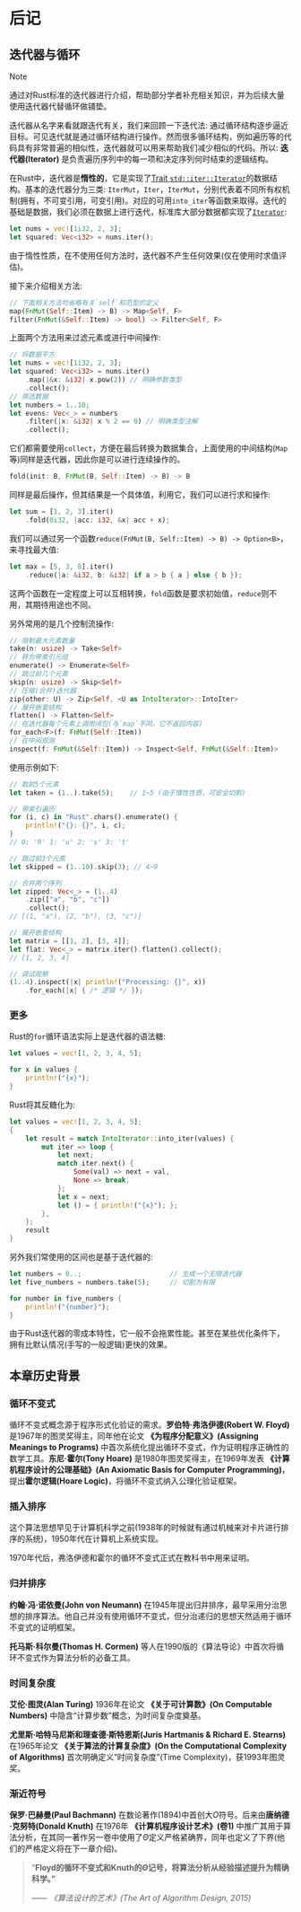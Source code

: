 # 后记

## 迭代器与循环
> [!NOTE]
> 通过对Rust标准的迭代器进行介绍，帮助部分学者补充相关知识，并为后续大量使用迭代器代替循环做铺垫。

迭代器从名字来看就跟迭代有关，我们来回顾一下迭代法: 通过循环结构逐步逼近目标。可见迭代就是通过循环结构进行操作。然而很多循环结构，例如遍历等的代码具有非常普遍的相似性，迭代器就可以用来帮助我们减少相似的代码。所以: **迭代器(Iterator)** 是负责遍历序列中的每一项和决定序列何时结束的逻辑结构。

在Rust中，迭代器是**惰性的**，它是实现了[Trait `std::iter::Iterator`](https://www.rustwiki.org.cn/zh-CN/std/iter/trait.Iterator.html)的数据结构。基本的迭代器分为三类: `IterMut`，`Iter`，`IterMut`，分别代表着不同所有权机制(拥有，不可变引用，可变引用)。对应的可用`into_iter`等函数来取得。迭代的基础是数据，我们必须在数据上进行迭代，标准库大部分数据都实现了[`Iterator`](https://www.rustwiki.org.cn/zh-CN/std/iter/trait.Iterator.html):
```rs
let nums = vec![1i32, 2, 3];
let squared: Vec<i32> = nums.iter();
```
由于惰性性质，在不使用任何方法时，迭代器不产生任何效果(仅在使用时求值评估)。

接下来介绍相关方法:
```rs
// 下面相关方法均省略有关`self`和范型的定义
map(FnMut(Self::Item) -> B) -> Map<Self, F>
filter(FnMut(&Self::Item) -> bool) -> Filter<Self, F>
```
上面两个方法用来过滤元素或进行中间操作:
```rust
// 将数据平方
let nums = vec![1i32, 2, 3];
let squared: Vec<i32> = nums.iter()
    .map(|&x: &i32| x.pow(2)) // 明确参数类型
    .collect();
// 筛选数据
let numbers = 1..10;
let evens: Vec<_> = numbers
    .filter(|x: &i32| x % 2 == 0) // 明确类型注解
    .collect();
```
它们都需要使用`collect`，方便在最后转换为数据集合，上面使用的中间结构(`Map`等)同样是迭代器，因此你是可以进行连续操作的。
```rs
fold(init: B, FnMut(B, Self::Item) -> B) -> B
```
同样是最后操作，但其结果是一个具体值，利用它，我们可以进行求和操作:
```rust
let sum = [1, 2, 3].iter()
    .fold(0i32, |acc: i32, &x| acc + x);
```
我们可以通过另一个函数`reduce(FnMut(B, Self::Item) -> B) -> Option<B>`，来寻找最大值:
```rust
let max = [5, 3, 8].iter()
    .reduce(|a: &i32, b: &i32| if a > b { a } else { b });
```
这两个函数在一定程度上可以互相转换，`fold`函数是要求初始值，`reduce`则不用，其期待用途也不同。

另外常用的是几个控制流操作:
```rs
// 限制最大元素数量
take(n: usize) -> Take<Self>
// 转为带索引元组
enumerate() -> Enumerate<Self>
// 跳过前几个元素
skip(n: usize) -> Skip<Self>
// 压缩(合并)迭代器
zip(other: U) -> Zip<Self, <U as IntoIterator>::IntoIter>
// 展开嵌套结构
flatten() -> Flatten<Self>
// 在迭代器每个元素上调用闭包(与`map`不同，它不返回内容)
for_each<F>(f: FnMut(Self::Item))
// 在中间观测
inspect(f: FnMut(&Self::Item)) -> Inspect<Self, FnMut(&Self::Item)>
```
使用示例如下:
```rust
// 取前5个元素
let taken = (1..).take(5);    // 1~5 (由于惰性性质，可安全切割)

// 带索引遍历
for (i, c) in "Rust".chars().enumerate() {
    println!("{}: {}", i, c);
}
// 0: 'R' 1: 'u' 2: 's' 3: 't'

// 跳过前3个元素
let skipped = (1..10).skip(3); // 4~9

// 合并两个序列
let zipped: Vec<_> = (1..4)
    .zip(["a", "b", "c"])
    .collect();
// [(1, "a"), (2, "b"), (3, "c")]

// 展开嵌套结构
let matrix = [[1, 2], [3, 4]];
let flat: Vec<_> = matrix.iter().flatten().collect();
// [1, 2, 3, 4]

// 调试观察
(1..4).inspect(|x| println!("Processing: {}", x))
    .for_each(|x| { /* 逻辑 */ });
```
### 更多
Rust的`for`循环语法实际上是迭代器的语法糖:
```rust
let values = vec![1, 2, 3, 4, 5];

for x in values {
    println!("{x}");
}
```
Rust将其反糖化为:
```rust
let values = vec![1, 2, 3, 4, 5];
{
    let result = match IntoIterator::into_iter(values) {
        mut iter => loop {
            let next;
            match iter.next() {
                Some(val) => next = val,
                None => break,
            };
            let x = next;
            let () = { println!("{x}"); };
        },
    };
    result
}
```
另外我们常使用的区间也是基于迭代器的:
```rust
let numbers = 0..;                      // 生成一个无限迭代器
let five_numbers = numbers.take(5);     // 切割为有限

for number in five_numbers {
    println!("{number}");
}
```
由于Rust迭代器的零成本特性，它一般不会拖累性能。甚至在某些优化条件下，拥有比默认情况(手写的一般逻辑)更快的效果。

## 本章历史背景
### 循环不变式
循环不变式概念源于程序形式化验证的需求。**罗伯特·弗洛伊德(Robert W. Floyd)** 是1967年的图灵奖得主，同年他在论文 **《为程序分配意义》(Assigning Meanings to Programs)** 中首次系统化提出循环不变式，作为证明程序正确性的数学工具。**东尼·霍尔(Tony Hoare)** 是1980年图灵奖得主，在1969年发表 **《计算机程序设计的公理基础》(An Axiomatic Basis for Computer Programming)**，提出**霍尔逻辑(Hoare Logic)**，将循环不变式纳入公理化验证框架。

### 插入排序
这个算法思想早见于计算机科学之前(1938年的时候就有通过机械来对卡片进行排序的系统)，1950年代在计算机上系统实现。

1970年代后，弗洛伊德和霍尔的循环不变式正式在教科书中用来证明。

### 归并排序
**约翰·冯·诺依曼(John von Neumann)** 在1945年提出归并排序，最早采用分治思想的排序算法。他自己并没有使用循环不变式，但分治递归的思想天然适用于循环不变式的证明框架。

**托马斯·科尔曼(Thomas H. Cormen)** 等人在1990版的《算法导论》中首次将循环不变式作为算法分析的必备工具。

### 时间复杂度
**艾伦·图灵(Alan Turing)** 1936年在论文 **《关于可计算数》(On Computable Numbers)** 中隐含“计算步数”概念，为时间复杂度奠基。

**尤里斯·哈特马尼斯和理查德·斯特恩斯(Juris Hartmanis & Richard E. Stearns)** 在1965年论文 **《关于算法的计算复杂度》(On the Computational Complexity of Algorithms)** 首次明确定义“时间复杂度”(Time Complexity)，获1993年图灵奖。

### 渐近符号
**保罗·巴赫曼(Paul Bachmann)** 在数论著作(1894)中首创大$O$符号。后来由**唐纳德·克努特(Donald Knuth)** 在1976年 **《计算机程序设计艺术》(卷1)** 中推广其用于算法分析，在其同一著作另一卷中使用了$\Theta$定义严格紧确界，同年也定义了下界(他们的严格定义将在下一章介绍)。

> “**Floyd的循环不变式和Knuth的$\Theta$记号，将算法分析从经验描述提升为精确科学。”**
>
> —— *《算法设计的艺术》(The Art of Algorithm Design, 2015)*
